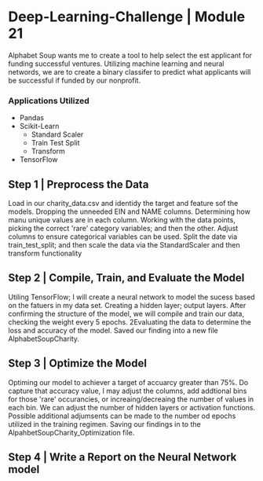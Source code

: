 # Deep-Learning-Challenge | Module 21

Alphabet Soup wants me to create a tool to help select the est applicant for funding successful ventures. Utilizing machine learning and neural networds, we are to create a binary classifer to predict what applicants will be successful if funded by our nonprofit. 

### Applications Utilized
- Pandas
- Scikit-Learn 
    - Standard Scaler
    - Train Test Split
    - Transform
- TensorFlow

## Step 1 | Preprocess the Data
Load in our charity_data.csv and identidy the target and feature sof the models.  Dropping the unneeded EIN and NAME columns.  Determining how manu unique values are in each column. Working with the data points, picking the correct 'rare' category variables; and then the other. Adjust columns to ensure categorical variables can be used.  Split the date via train_test_split; and then scale the data via the StandardScaler and then transform functionality

## Step 2 | Compile, Train, and Evaluate the Model
Utiling TensorFlow; I will create a neural network to model the sucess based on the fatuers in my data set. 
Creating a hidden layer; output layers.  After confirming the structure of the model, we will compile and train our data, checking the weight every 5 epochs. 2Evaluating the data to determine the loss and accuracy of the model. Saved our finding into a new file AlphabetSoupCharity.

## Step 3 | Optimize the Model
Optiming our model to achiever a target of accuarcy greater than 75%. Do capture that accuracy value, I may adjust the columns, add addtional bins for those 'rare' occurancies, or increaing/decreaing the number of values in each bin. We can adjust the number of hidden layers or activation functions.  Possible additional adjumsents can be made to the number od epochs utilized in the training regimen. Saving our findings in to the AlpahbetSoupCharity_Optimization file. 

## Step 4 | Write a Report on the Neural Network model


